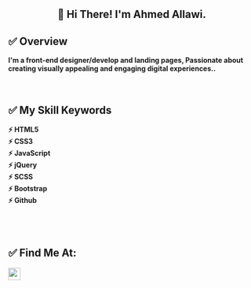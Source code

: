<h2 align="center">👋 Hi There! I'm Ahmed Allawi.</h2>

<h2>✅ Overview</h2>
<strong>I'm a front-end designer/develop  and landing pages, Passionate about creating visually appealing and engaging digital experiences..</strong>
<br/>
<br/>
<br/>

<h2>✅ My Skill Keywords</h2>
<strong>
⚡ HTML5 <br/>
⚡ CSS3 <br/>
⚡ JavaScript <br/> 
⚡ jQuery <br/>
⚡ SCSS <br/>
⚡ Bootstrap <br/>
⚡ Github <br/>
 
 </strong>
<br/>
<br/>
<br/>

<h2>✅ Find Me At:</h2>
<div>
    <a target="_blank" href="https://www.instagram.com/ahmed1allawi/">
        <img src="https://camo.githubusercontent.com/ad5e1b9578200b14963c3de095fcd7b2ff2bdf6512624d23549af9f932a6c091/68747470733a2f2f696d672e736869656c64732e696f2f62616467652f696e7374616772616d2d2532334534343135463f7374796c653d666c6174266c6f676f3d696e7374616772616d266c6f676f436f6c6f723d7768697465" height=25>
    </a>
 
    
</div>
